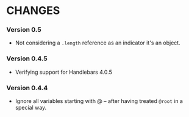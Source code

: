 # CHANGES

### Version 0.5

* Not considering a `.length` reference as an indicator it's an object.

### Version 0.4.5

* Verifying support for Handlebars 4.0.5

### Version 0.4.4

* Ignore all variables starting with @ – after having treated `@root` in a special way.